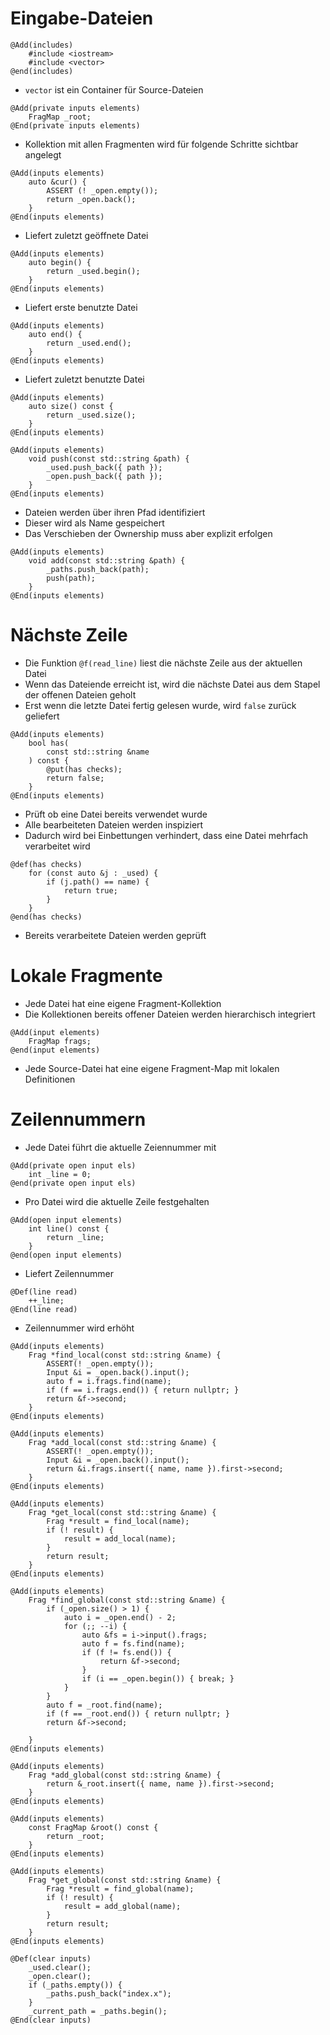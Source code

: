 # Eingabe-Dateien

```
@Add(includes)
	#include <iostream>
	#include <vector>
@end(includes)
```
* `vector` ist ein Container für Source-Dateien

```
@Add(private inputs elements)
	FragMap _root;
@End(private inputs elements)
```
* Kollektion mit allen Fragmenten wird für folgende Schritte sichtbar
  angelegt

```
@Add(inputs elements)
	auto &cur() {
		ASSERT (! _open.empty());
		return _open.back();
	}
@End(inputs elements)
```
* Liefert zuletzt geöffnete Datei

```
@Add(inputs elements)
	auto begin() {
		return _used.begin();
	}
@End(inputs elements)
```
* Liefert erste benutzte Datei

```
@Add(inputs elements)
	auto end() {
		return _used.end();
	}
@End(inputs elements)
```
* Liefert zuletzt benutzte Datei

```
@Add(inputs elements)
	auto size() const {
		return _used.size();
	}
@End(inputs elements)
```

```
@Add(inputs elements)
	void push(const std::string &path) {
		_used.push_back({ path });
		_open.push_back({ path });
	}
@End(inputs elements)
```
* Dateien werden über ihren Pfad identifiziert
* Dieser wird als Name gespeichert
* Das Verschieben der Ownership muss aber explizit erfolgen

```
@Add(inputs elements)
	void add(const std::string &path) {
		_paths.push_back(path);
		push(path);
	}
@End(inputs elements)
```

# Nächste Zeile
* Die Funktion `@f(read_line)` liest die nächste Zeile aus der
  aktuellen  Datei
* Wenn das Dateiende erreicht ist, wird die nächste Datei aus dem
  Stapel der offenen Dateien geholt
* Erst wenn die letzte Datei fertig gelesen wurde, wird `false`  zurück
  geliefert

```
@Add(inputs elements)
	bool has(
		const std::string &name
	) const {
		@put(has checks);
		return false;
	}
@End(inputs elements)
```
* Prüft ob eine Datei bereits verwendet wurde
* Alle bearbeiteten Dateien werden inspiziert
* Dadurch wird bei Einbettungen verhindert, dass eine Datei mehrfach
  verarbeitet wird

```
@def(has checks)
	for (const auto &j : _used) {
		if (j.path() == name) {
			return true;
		}
	}
@end(has checks)
```
* Bereits verarbeitete Dateien werden geprüft

# Lokale Fragmente
* Jede Datei hat eine eigene Fragment-Kollektion
* Die Kollektionen bereits offener Dateien werden hierarchisch
  integriert

```
@Add(input elements)
	FragMap frags;
@end(input elements)
```
* Jede Source-Datei hat eine eigene Fragment-Map mit lokalen
  Definitionen

# Zeilennummern
* Jede Datei führt die aktuelle Zeiennummer mit

```
@Add(private open input els)
	int _line = 0;
@end(private open input els)
```
* Pro Datei wird die aktuelle Zeile festgehalten

```
@Add(open input elements)
	int line() const {
		return _line;
	}
@end(open input elements)
```
* Liefert Zeilennummer

```
@Def(line read)
	++_line;
@End(line read)
```
* Zeilennummer wird erhöht

```
@Add(inputs elements)
	Frag *find_local(const std::string &name) {
		ASSERT(! _open.empty());
		Input &i = _open.back().input();
		auto f = i.frags.find(name);
		if (f == i.frags.end()) { return nullptr; }
		return &f->second;
	}
@End(inputs elements)
```

```
@Add(inputs elements)
	Frag *add_local(const std::string &name) {
		ASSERT(! _open.empty());
		Input &i = _open.back().input();
		return &i.frags.insert({ name, name }).first->second;
	}
@End(inputs elements)
```

```
@Add(inputs elements)
	Frag *get_local(const std::string &name) {
		Frag *result = find_local(name);
		if (! result) {
			result = add_local(name);
		}
		return result;
	}
@End(inputs elements)
```

```
@Add(inputs elements)
	Frag *find_global(const std::string &name) {
		if (_open.size() > 1) {
			auto i = _open.end() - 2;
			for (;; --i) {
				auto &fs = i->input().frags;
				auto f = fs.find(name);
				if (f != fs.end()) {
					return &f->second;
				}
				if (i == _open.begin()) { break; }
			}
		}
		auto f = _root.find(name);
		if (f == _root.end()) { return nullptr; }
		return &f->second;

	}
@End(inputs elements)
```

```
@Add(inputs elements)
	Frag *add_global(const std::string &name) {
		return &_root.insert({ name, name }).first->second;
	}
@End(inputs elements)
```

```
@Add(inputs elements)
	const FragMap &root() const {
		return _root;
	}
@End(inputs elements)
```

```
@Add(inputs elements)
	Frag *get_global(const std::string &name) {
		Frag *result = find_global(name);
		if (! result) {
			result = add_global(name);
		}
		return result;
	}
@End(inputs elements)
```

```
@Def(clear inputs)
	_used.clear();
	_open.clear();
	if (_paths.empty()) {
		_paths.push_back("index.x");
	}
	_current_path = _paths.begin();
@End(clear inputs)
```
